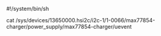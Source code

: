 #!/system/bin/sh

cat /sys/devices/13650000.hsi2c/i2c-1/1-0066/max77854-charger/power_supply/max77854-charger/uevent

